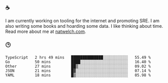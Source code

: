 ### ☕

I am currently working on tooling for the internet and promoting SRE. I am also writing some books and hoarding some data. I like thinking about time. Read more about me at [natwelch.com](https://natwelch.com).

### 🕒

<!--START_SECTION:waka-->
```text
TypeScript   2 hrs 49 mins   ██████████████░░░░░░░░░░░   55.49 % 
Go           50 mins         ████░░░░░░░░░░░░░░░░░░░░░   16.40 % 
Other        27 mins         ██▒░░░░░░░░░░░░░░░░░░░░░░   09.02 % 
JSON         21 mins         █▓░░░░░░░░░░░░░░░░░░░░░░░   07.14 % 
YAML         18 mins         █▒░░░░░░░░░░░░░░░░░░░░░░░   05.98 % 
```
<!--END_SECTION:waka-->
